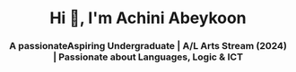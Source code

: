 <h1 align="center">Hi 👋, I'm Achini Abeykoon</h1>
<h3 align="center">A passionateAspiring Undergraduate | A/L Arts Stream (2024) | Passionate about Languages, Logic & ICT </h3>


<p align="left">
</p>
